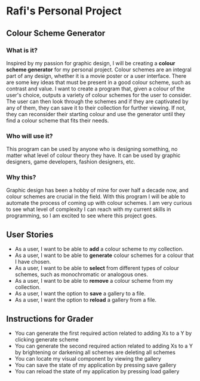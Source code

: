 # Rafi's Personal Project
## Colour Scheme Generator

### What is it?
Inspired by my passion for graphic design, I will be creating a **colour scheme generator** for my personal project.
Colour schemes are an integral part of any design, whether it is a movie poster or a user interface. There are some key
ideas that must be present in a good colour scheme, such as contrast and value. I want to create a program that, given 
a colour of the user's choice, outputs a variety of colour schemes for the user to consider. The user can then look
through the schemes and if they are captivated by any of them, they can save it to their collection for further viewing.
If not, they can reconsider their starting colour and use the generator until they find a colour scheme that fits their
needs.

### Who will use it?
This program can be used by anyone who is designing something, no matter what level of colour theory they have. It can 
be used by graphic designers, game developers, fashion designers, etc. 

### Why this?
Graphic design has been a hobby of mine for over half a decade now, and colour schemes are crucial in the field.
With this program I will be able to automate the process of coming up with colour schemes. I am very curious to see what
level of complexity I can reach with my current skills in programming, so I am excited to see where this project goes.

## User Stories
- As a user, I want to be able to **add** a colour scheme to my collection.
- As a user, I want to be able to **generate** colour schemes for a colour that I have chosen.
- As a user, I want to be able to **select** from different types of colour schemes, such as monochromatic or analogous ones.
- As a user, I want to be able to **remove** a colour scheme from my collection.
- As a user, I want the option to **save** a gallery to a file.
- As a user, I want the option to **reload** a gallery from a file.

## Instructions for Grader

- You can generate the first required action related to adding Xs to a Y by clicking generate scheme
- You can generate the second required action related to adding Xs to a Y by brightening or darkening all schemes are deleting all schemes
- You can locate my visual component by viewing the gallery
- You can save the state of my application by pressing save gallery
- You can reload the state of my application by pressing load gallery